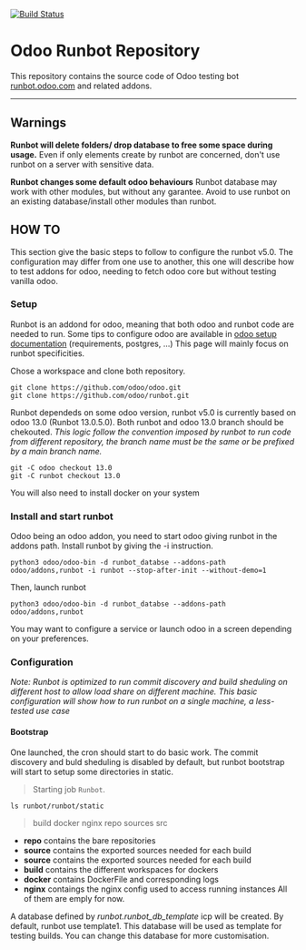 
[![Build Status](http://runbot.odoo.com/runbot/badge/flat/13/13.0.svg)](http://runbot.odoo.com/runbot)

# Odoo Runbot Repository

This repository contains the source code of Odoo testing bot [runbot.odoo.com](http://runbot.odoo.com/runbot) and related addons.

------------------

## Warnings

**Runbot will delete folders/ drop database to free some space during usage.** Even if only elements create by runbot are concerned, don't use runbot on a server with sensitive data.

**Runbot changes some default odoo behaviours** Runbot database may work with other modules, but without any garantee. Avoid to use runbot on an existing database/install other modules than runbot.

## HOW TO

This section give the basic steps to follow to configure the runbot v5.0. The configuration may differ from one use to another, this one will describe how to test addons for odoo, needing to fetch odoo core but without testing vanilla odoo.

### Setup

Runbot is an addond for odoo, meaning that both odoo and runbot code are needed to run. Some tips to configure odoo are available in [odoo setup documentation](https://www.odoo.com/documentation/13.0/setup/install.html#setup-install-source) (requirements, postgres, ...) This page will mainly focus on runbot specificities.

Chose a workspace and clone both repository.
```
git clone https://github.com/odoo/odoo.git
git clone https://github.com/odoo/runbot.git
```

Runbot dependeds on some odoo version, runbot v5.0 is currently based on odoo 13.0 (Runbot 13.0.5.0). Both runbot and odoo 13.0 branch should be chekouted. *This logic follow the convention imposed by runbot to run code from different repository, the branch name must be the same or be prefixed by a main branch name.*

```
git -C odoo checkout 13.0
git -C runbot checkout 13.0
```

You will also need to install docker on your system

### Install and start runbot

Odoo being an odoo addon, you need to start odoo giving runbot in the addons path. Install runbot by giving the -i instruction.

```
python3 odoo/odoo-bin -d runbot_databse --addons-path odoo/addons,runbot -i runbot --stop-after-init --without-demo=1
```

Then, launch runbot
```
python3 odoo/odoo-bin -d runbot_databse --addons-path odoo/addons,runbot
```

You may want to configure a service or launch odoo in a screen depending on your preferences.

### Configuration

*Note: Runbot is optimized to run commit discovery and build sheduling on different host to allow load share on different machine. This basic configuration will show how to run runbot on a single machine, a less-tested use case*

#### Bootstrap
One launched, the cron should start to do basic work. The commit discovery and buld sheduling is disabled by default, but runbot bootstrap will start to setup some directories in static.
>Starting job `Runbot`.
```
ls runbot/runbot/static
```
>build  docker  nginx  repo  sources  src

- **repo** contains the bare repositories
- **source** contains the exported sources needed for each build
- **source** contains the exported sources needed for each build
- **build** contains the different workspaces for dockers
- **docker** contains DockerFile and corresponding logs
- **nginx** contaings the nginx config used to access running instances
All of them are emply for now.

A database defined by *runbot.runbot_db_template* icp will be created. By default, runbot use template1. This database will be used as template for testing builds. You can change this database for more customisation.



